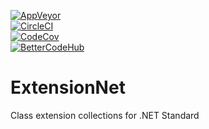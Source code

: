 [![AppVeyor](https://ci.appveyor.com/api/projects/status/github/CptWesley/ExtensionNet?svg=true)](https://ci.appveyor.com/project/CptWesley/ExtensionNet)  
[![CircleCI](https://circleci.com/gh/CptWesley/ExtensionNet.svg?style=shield)](https://circleci.com/gh/CptWesley/ExtensionNet)  
[![CodeCov](https://codecov.io/gh/CptWesley/ExtensionNet/branch/master/graph/badge.svg)](https://codecov.io/gh/CptWesley/ExtensionNet/)  
[![BetterCodeHub](https://bettercodehub.com/edge/badge/CptWesley/ExtensionNet?branch=master)](https://bettercodehub.com/results/CptWesley/ExtensionNet)  

# ExtensionNet
Class extension collections for .NET Standard
